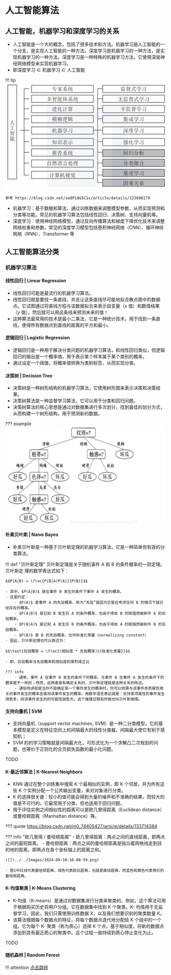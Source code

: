 # 人工智能算法

## 人工智能，机器学习和深度学习的关系

- 人工智能是一个大的概念，包括了很多技术和方法。机器学习是人工智能的一个分支，是实现人工智能的一种方法。深度学习是机器学习的一种方法，是实现机器学习的一种方法。深度学习是一种特殊的机器学习方法，它使用深层神经网络模型来实现机器学习。
- 即深度学习 $\in$ 机器学习 $\in$ 人工智能

!!! tip 
    ![](../../Images/2024-09-09-06-50-44.png)

    参考 https://blog.csdn.net/zw0Pi8G5C1x/article/details/123606179

- 机器学习：基于数据和算法，通过训练数据来调整模型参数，从而实现预测和分类等功能。常见的机器学习算法包括线性回归、决策树、支持向量机等。
- 深度学习：使用神经网络模型，通过反向传播算法和梯度下降优化技术来调整网络权重和参数。常见的深度学习模型包括卷积神经网络（CNN）、循环神经网络（RNN）、Transformer 等 

## 人工智能算法分类

### 机器学习算法

#### 线性回归 | Linear Regression

- 线性回归可能是最流行的机器学习算法。
- 线性回归就是要找一条直线，并且让这条直线尽可能地拟合散点图中的数据点。它试图通过将直线方程与该数据拟合来表示自变量（x 值）和数值结果（y 值）。然后就可以用这条线来预测未来的值！
- 这种算法最常用的技术是最小二乘法，它是一种统计技术，用于找到一条直线，使得所有数据点到直线的距离的平方和最小。

#### 逻辑回归 | Logistic Regression

- 逻辑回归是一种用于解决分类问题的机器学习算法，和线性回归类似，但逻辑回归的输出是一个概率值，用于表示某个样本属于某个类别的概率。
- 通过设定一个阈值，将概率值转换为类别标签，从而实现分类。

#### 决策树 | Decision Tree

- 决策树是一种树形结构的机器学习算法，它使用树形图来表示决策和决策结果。
- 决策树算法是一种监督学习算法，它可以用于分类和回归问题。
- 决策树算法的核心思想是通过对数据集进行多次划分，找到最佳的划分方式，从而构建一个树形结构，用于预测新的数据。

??? example
    ![](../../Images/2024-09-10-14-33-12.png)

#### 朴素贝叶斯 | Naive Bayes

- 朴素贝叶斯是一种基于贝叶斯定理的机器学习算法，它是一种简单但有效的分类算法。

!!! def "贝叶斯定理"
    贝叶斯定理是关于随机事件 A 和 B 的条件概率的一则定理。贝叶斯定 理的数学表达式如下：

    $$P(A|B) = \frac{P(B|A)P(A)}{P(B)}$$

    - 其中，$P(A|B)$ 是在事件 B 发生的条件下事件 A 发生的概率。
    - 这里约定：
        - $P(A)$ 是事件 A 的先验概率，称为“先验”是因为它是在考虑任何 B 的情况下就已经存在的概率。
        - $P(A|B)$ 是已知 B 发生后 A 的条件概率，也由于得自 B 的取值而被称作 A 的后验概率。
        - $P(B|A)$ 是已知 A 发生后 B 的条件概率，也由于得自 A 的取值而被称作 B 的后验概率。
        - $P(B)$ 是 B 的先验概率，也作标淮化常量（normalizing constant）
    - 因此，贝叶斯定理也可以表述为：

    $$\text{后验概率 = \frac{(相似度 * 先验概率)}{标淮化常量}}$$

    - 即，后验概率与先验概率和相似度的乘积成正比

    ??? info
        - 通常，事件 A 在事件 B 发生的条件下的概率，与事件 B 在事件 A 发生的条件下的概率是不一样的；然而，这两者是有确定关系的，贝叶斯定理就是这种关系的陈述。
        - 通俗地讲就是当你不能确定某一个事件发生的概率时，你可以依靠与该事件本质属性相关的事件发生的概率去推测该事件发生的概率。用数学语言表达就是：支持某项属性的事件发生得愈多，则该事件发生的的可能性就愈大。这个推理过程有时候也叫贝叶斯推理。

#### 支持向量机 | SVM

- 支持向量机（support vector machines, SVM）是一种二分类模型，它的基本模型是定义在特征空间上的间隔最大的线性分类器，间隔最大使它有别于感知机；
- SVM 的的学习策略就是间隔最大化，可形式化为一个求解凸二次规划的问题，也等价于正则化的合页损失函数的最小化问题。

TODO

#### K-最近邻算法 | K-Nearest Neighbors

- KNN 通过在整个训练集中搜索 K 个最相似的实例，即 K 个邻居，并为所有这些 K 个实例分配一个公共输出变量，来对对象进行分类。
- K 的选择很关键：较小的值可能会得到大量的噪声和不准确的结果，而较大的值是不可行的。它最常用于分类，但也适用于回归问题。
- 用于评估实例之间相似性的距离可以是欧几里得距离（Euclidean distance）或曼哈顿距离（Manhattan distance）等。

??? quote
    https://blog.csdn.net/m0_74405427/article/details/133714384

??? info "欧几里得 / 曼哈顿距离"
    - 欧几里得距离：两点之间的直线距离，即两点之间的最短距离。
    - 曼哈顿距离：两点之间的曼哈顿距离是指沿着网格线走到目的地的距离，即两点在各个坐标轴上的距离之和。

    ![](../../Images/2024-09-10-16-08-59.png)

    - 图1中红线代表曼哈顿距离，绿色代表欧氏距离，也就是直线距离，而蓝色和黄色代表等价的曼哈顿距离。

#### K-均值聚类 | K-Means Clustering

- K-均值（K-means）是通过对数据集进行分类来聚类的。例如，这个算法可用于根据购买历史将用户分组。它在数据集中找到 K 个聚类。K- 均值用于无监督学习，因此，我们只需使用训练数据 X，以及我们想要识别的聚类数量 K。
- 该算法根据每个数据点的特征，将每个数据点迭代地分配给 K 个组中的一个组。它为每个 K- 聚类（称为质心）选择 K 个点。基于相似度，将新的数据点添加到具有最近质心的聚类中。这个过程一直持续到质心停止变化为止。

TODO

#### 随机森林 | Random Forest

!!! attention
    [点击跳转](./randomForest.md)

